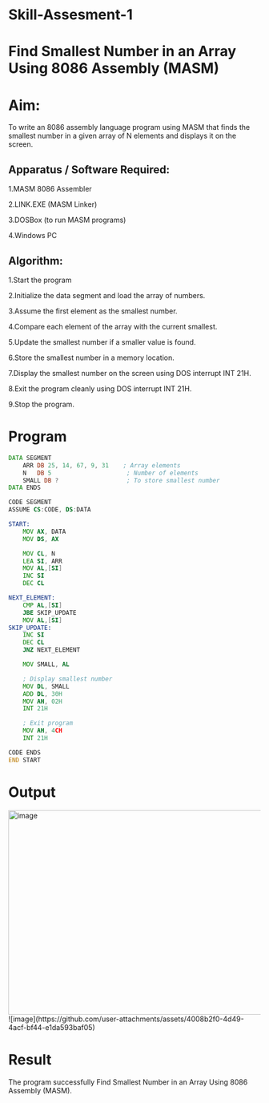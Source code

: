 # Skill-Assesment-1
# Find Smallest Number in an Array Using 8086 Assembly (MASM)
# Aim:
To write an 8086 assembly language program using MASM that finds the smallest number in a given array of N elements and displays it on the screen.
## Apparatus / Software Required:
1.MASM 8086 Assembler

2.LINK.EXE (MASM Linker)

3.DOSBox (to run MASM programs)

4.Windows PC
## Algorithm:
1.Start the program 

2.Initialize the data segment and load the array of numbers.

3.Assume the first element as the smallest number.

4.Compare each element of the array with the current smallest.

5.Update the smallest number if a smaller value is found.

6.Store the smallest number in a memory location.

7.Display the smallest number on the screen using DOS interrupt INT 21H.

8.Exit the program cleanly using DOS interrupt INT 21H.

9.Stop the program.
# Program
```asm
DATA SEGMENT
    ARR DB 25, 14, 67, 9, 31    ; Array elements
    N   DB 5                     ; Number of elements
    SMALL DB ?                   ; To store smallest number
DATA ENDS

CODE SEGMENT
ASSUME CS:CODE, DS:DATA

START:
    MOV AX, DATA
    MOV DS, AX

    MOV CL, N
    LEA SI, ARR
    MOV AL,[SI]
    INC SI
    DEC CL

NEXT_ELEMENT:
    CMP AL,[SI]
    JBE SKIP_UPDATE
    MOV AL,[SI]
SKIP_UPDATE:
    INC SI
    DEC CL
    JNZ NEXT_ELEMENT

    MOV SMALL, AL

    ; Display smallest number
    MOV DL, SMALL
    ADD DL, 30H
    MOV AH, 02H
    INT 21H

    ; Exit program
    MOV AH, 4CH
    INT 21H

CODE ENDS
END START

```
# Output
<img width="567" height="408" alt="image" src="https://github.com/user-attachments/assets/10219730-814d-4a68-91e0-25491527850d" />
![image](https://github.com/user-attachments/assets/4008b2f0-4d49-4acf-bf44-e1da593baf05)

# Result
The program successfully Find Smallest Number in an Array Using 8086 Assembly (MASM).
